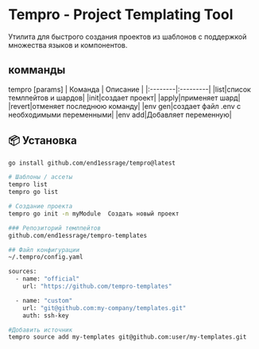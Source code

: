 # Tempro - Project Templating Tool

Утилита для быстрого создания проектов из шаблонов с поддержкой множества языков и компонентов.

## комманды
tempro <lang> <command> [params]
| Команда | Описание |
|:--------|:---------|
|list|список темлпейтов и шардов|
|init|создает проект|
|apply|применяет шард|
|revert|отменяет последнюю команду|
|env gen|создает файл .env с необходимыми переменными|
|env add|Добавляет переменную|

## 📦 Установка
```bash
go install github.com/end1essrage/tempro@latest

# Шаблоны / ассеты
tempro list 
tempro go list

# Создание проекта
tempro go init -n myModule	Создать новый проект

### Репозиторий темлпейтов
github.com/end1essrage/tempro-templates

## Файл конфигурации
~/.tempro/config.yaml

sources:
  - name: "official"
    url: "https://github.com/tempro-templates"

  - name: "custom"
    url: "git@github.com:my-company/templates.git"
    auth: ssh-key

#Добавить источник
tempro source add my-templates git@github.com:user/my-templates.git
